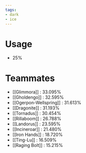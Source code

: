 ```yaml
---
tags:
- dark
- ice
---
```

# Usage
- 25%
# Teammates
- [[Glimmora]] : 33.095%
- [[Gholdengo]] : 32.595%
- [[Ogerpon-Wellspring]] : 31.613%
- [[Dragonite]] : 31.193%
- [[Tornadus]] : 30.454%
- [[Rillaboom]] : 26.788%
- [[Landorus]] : 23.595%
- [[Incineroar]] : 21.480%
- [[Iron Hands]] : 18.720%
- [[Ting-Lu]] : 16.509%
- [[Raging Bolt]] : 15.215%